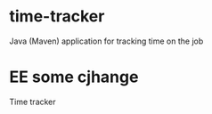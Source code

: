# time-tracker
Java (Maven) application for tracking time on the job


# EE  some cjhange
Time tracker
